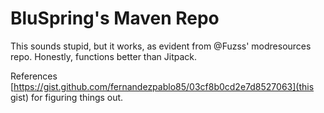 # BluSpring's Maven Repo
This sounds stupid, but it works, as evident from @Fuzss' modresources repo. Honestly, functions better than Jitpack.

References [https://gist.github.com/fernandezpablo85/03cf8b0cd2e7d8527063](this gist) for figuring things out.